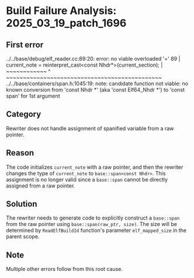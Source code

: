# Build Failure Analysis: 2025_03_19_patch_1696

## First error

../../base/debug/elf_reader.cc:89:20: error: no viable overloaded '='
   89 |       current_note = reinterpret_cast<const Nhdr*>(current_section);
      |       ~~~~~~~~~~~~ ^ ~~~~~~~~~~~~~~~~~~~~~~~~~~~~~~~~~~~~~~~~~~~~~~
../../base/containers/span.h:1045:19: note: candidate function not viable: no known conversion from 'const Nhdr *' (aka 'const Elf64_Nhdr *') to 'const span<const Elf64_Nhdr>' for 1st argument

## Category
Rewriter does not handle assignment of spanified variable from a raw pointer.

## Reason
The code initializes `current_note` with a raw pointer, and then the rewriter changes the type of `current_note` to `base::span<const Nhdr>`. This assignment is no longer valid since a `base::span` cannot be directly assigned from a raw pointer.

## Solution
The rewriter needs to generate code to explicitly construct a `base::span` from the raw pointer using `base::span(raw_ptr, size)`. The size will be determined by `ReadElfBuildId` function's parameter `elf_mapped_size` in the parent scope.

## Note
Multiple other errors follow from this root cause.
